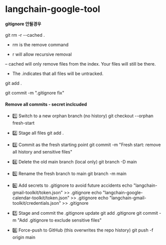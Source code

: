 # langchain-google-tool

#### gitignore  안될경우
git rm -r --cached .

- rm is the remove command

- r will allow recursive removal

– cached will only remove files from the index. Your files will still be there.

- The .indicates that all files will be untracked.

git add .

git commit -m ".gitignore fix"



#### Remove all  commits - secret inclcuded
- 1️⃣ Switch to a new orphan branch (no history)
git checkout --orphan fresh-start

- 2️⃣ Stage all files
git add .

- 3️⃣ Commit as the fresh starting point
git commit -m "Fresh start: remove all history and sensitive files"

- 4️⃣ Delete the old main branch (local only)
git branch -D main

- 5️⃣ Rename the fresh branch to main
git branch -m main

- 6️⃣ Add secrets to .gitignore to avoid future accidents
echo "langchain-gmail-toolkit/token.json" >> .gitignore
echo "langchain-google-calendar-toolkit/token.json" >> .gitignore
echo "langchain-gmail-toolkit/credentials.json" >> .gitignore

- 7️⃣ Stage and commit the .gitignore update
git add .gitignore
git commit -m "Add .gitignore to exclude sensitive files"

- 8️⃣ Force-push to GitHub (this overwrites the repo history)
git push -f origin main
